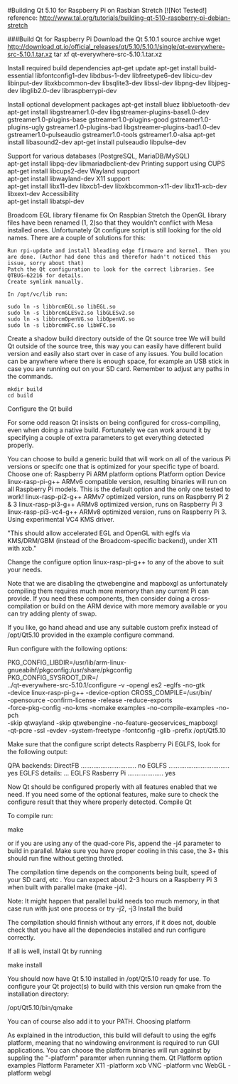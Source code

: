 #Building Qt 5.10 for Raspberry Pi on Rasbian Stretch [![Not Tested!]
reference: http://www.tal.org/tutorials/building-qt-510-raspberry-pi-debian-stretch

###Build Qt for Raspberry Pi
Download the Qt 5.10.1 source archive
    wget http://download.qt.io/official_releases/qt/5.10/5.10.1/single/qt-everywhere-src-5.10.1.tar.xz
    tar xf qt-everywhere-src-5.10.1.tar.xz

Install required build dependencies
    apt-get update
    apt-get install build-essential libfontconfig1-dev libdbus-1-dev libfreetype6-dev libicu-dev libinput-dev                   libxkbcommon-dev libsqlite3-dev libssl-dev libpng-dev libjpeg-dev libglib2.0-dev libraspberrypi-dev

Install optional development packages
    apt-get install bluez libbluetooth-dev
    apt-get install libgstreamer1.0-dev libgstreamer-plugins-base1.0-dev gstreamer1.0-plugins-base gstreamer1.0-plugins-good gstreamer1.0-plugins-ugly gstreamer1.0-plugins-bad libgstreamer-plugins-bad1.0-dev gstreamer1.0-pulseaudio gstreamer1.0-tools gstreamer1.0-alsa
    apt-get install libasound2-dev
    apt-get install pulseaudio libpulse-dev

Support for various databases (PostgreSQL, MariaDB/MySQL) 	
    apt-get install libpq-dev libmariadbclient-dev
Printing support using CUPS
    apt-get install libcups2-dev
Wayland support 	
    apt-get install libwayland-dev
X11 support 	
    apt-get install libx11-dev libxcb1-dev libxkbcommon-x11-dev libx11-xcb-dev libxext-dev
Accessibility 	
    apt-get install libatspi-dev

Broadcom EGL library filename fix
On Raspbian Stretch the OpenGL library files have been renamed (1, 2)so that they wouldn't conflict with Mesa installed ones. Unfortunately Qt configure script is still looking for the old names. There are a couple of solutions for this:

    Run rpi-update and install bleading edge firmware and kernel. Then you are done. (Author had done this and therefor hadn't noticed this issue, sorry about that)
    Patch the Qt configuration to look for the correct libraries. See QTBUG-62216 for details.
    Create symlink manually.

    In /opt/vc/lib run:

    sudo ln -s libbrcmEGL.so libEGL.so
    sudo ln -s libbrcmGLESv2.so libGLESv2.so
    sudo ln -s libbrcmOpenVG.so libOpenVG.so
    sudo ln -s libbrcmWFC.so libWFC.so

Create a shadow build directory outside of the Qt source tree
We will build Qt outside of the source tree, this way you can easily have different build version and easily also start over in case of any issues. You build location can be anywhere where there is enough space, for example an USB stick in case you are running out on your SD card. Remember to adjust any paths in the commands.

    mkdir build
    cd build

Configure the Qt build

For some odd reason Qt insists on being configured for cross-compiling, even when doing a native build. Fortunately we can work around it by specifying a couple of extra parameters to get everything detected properly.

You can choose to build a generic build that will work on all of the various Pi versions or specifc one that is optimized for your specific type of board. Choose one of:
Raspberry Pi ARM platform options Platform option 	Device
linux-rasp-pi-g++ 	ARMv6 compatible version, resulting binaries will run on all Raspberry Pi models. This is the default option and the only one tested to work!
linux-rasp-pi2-g++ 	ARMv7 optimized version, runs on Raspberry Pi 2 & 3
linux-rasp-pi3-g++ 	ARMv8 optimized version, runs on Raspberry Pi 3
linux-rasp-pi3-vc4-g++ 	ARMv8 optimized version, runs on Raspberry Pi 3. Using experimental VC4 KMS driver.

"This should allow accelerated EGL and OpenGL with eglfs via KMS/DRM/GBM (instead of the Broadcom-specific backend), under X11 with xcb."

Change the configure option linux-rasp-pi-g++ to any of the above to suit your needs.

Note that we are disabling the qtwebengine and mapboxgl as unfortunately compiling them requires much more memory than any current Pi can provide. If you need these components, then consider doing a cross-compilation or build on the ARM device with more memory available or you can try adding plenty of swap.

If you like, go hand ahead and use any suitable custom prefix instead of /opt/Qt5.10 provided in the example configure command.

Run configure with the following options:

PKG_CONFIG_LIBDIR=/usr/lib/arm-linux-gnueabihf/pkgconfig:/usr/share/pkgconfig \
PKG_CONFIG_SYSROOT_DIR=/ \
../qt-everywhere-src-5.10.1/configure -v -opengl es2 -eglfs -no-gtk \
-device linux-rasp-pi-g++ -device-option CROSS_COMPILE=/usr/bin/ \
-opensource -confirm-license -release -reduce-exports \
-force-pkg-config -no-kms -nomake examples -no-compile-examples -no-pch \
-skip qtwayland -skip qtwebengine -no-feature-geoservices_mapboxgl \
-qt-pcre -ssl -evdev -system-freetype -fontconfig -glib -prefix /opt/Qt5.10

Make sure that the configure script detects Raspberry Pi EGLFS, look for the following output:

QPA backends:
  DirectFB ............................... no
  EGLFS .................................. yes
  EGLFS details:
...
    EGLFS Rasberry Pi .................... yes

Now Qt should be configured properly with all features enabled that we need. If you need some of the optional features, make sure to check the configure result that they where properly detected.
Compile Qt

To compile run:

make

or if you are using any of the quad-core Pis, append the -j4 parameter to build in parallel. Make sure you have proper cooling in this case, the 3+ this should run fine without getting throtled.

The compilation time depends on the components being built, speed of your SD card, etc . You can expect about 2-3 hours on a Raspberry Pi 3 when built with parallel make (make -j4).

Note: It might happen that parallel build needs too much memory, in that case run with just one process or try -j2, -j3
Install the build

The compilation should finnish without any errors, if it does not, double check that you have all the dependecies installed and run configure correctly.

If all is well, install Qt by running

make install

You should now have Qt 5.10 installed in /opt/Qt5.10 ready for use. To configure your Qt project(s) to build with this version run qmake from the installation directory:

/opt/Qt5.10/bin/qmake

You can of course also add it to your PATH.
Choosing platform

As explained in the introduction, this build will default to using the eglfs platform, meaning that no windowing environment is required to run GUI applications. You can choose the platform binaries will run against by suppling the "-platform" paramter when running them.
Qt Platform option examples Platform 	Parameter
X11 	-platform xcb
VNC 	-platform vnc
WebGL 	-platform webgl
